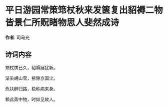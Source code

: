# 平日游园常策筇杖秋来发箧复出貂褥二物皆景仁所贶睹物思人斐然成诗

**作者**: 司马光

## 诗词内容

筇杖携已久，貂褥展犹新。

渐染岷山雪，拂除京国尘。

危扶醉归路，稳称病来身。

赖此斋中物，时如见故人。

